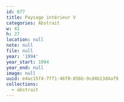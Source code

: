 ```yaml
---
id: 677
title: Paysage intérieur V
categories: Abstrait
w: 41
h: 27
location: null
note: null
file: null
year: '1994'
year_start: 1994
year_end: null
image: null
uuid: e4ac15f4-7ff1-46f0-856b-9cd4b13d4af9
collections:
  - abstrait
---
```


